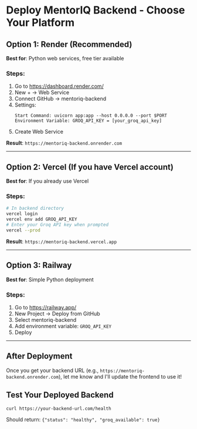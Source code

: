# Deploy MentorIQ Backend - Choose Your Platform

## Option 1: Render (Recommended)
**Best for**: Python web services, free tier available

### Steps:
1. Go to https://dashboard.render.com/
2. New + → Web Service 
3. Connect GitHub → mentoriq-backend
4. Settings:
   ```
   Start Command: uvicorn app:app --host 0.0.0.0 --port $PORT
   Environment Variable: GROQ_API_KEY = [your_groq_api_key]
   ```
5. Create Web Service

**Result**: `https://mentoriq-backend.onrender.com`

---

## Option 2: Vercel (If you have Vercel account)
**Best for**: If you already use Vercel

### Steps:
```bash
# In backend directory
vercel login
vercel env add GROQ_API_KEY
# Enter your Groq API key when prompted
vercel --prod
```

**Result**: `https://mentoriq-backend.vercel.app`

---

## Option 3: Railway
**Best for**: Simple Python deployment

### Steps:
1. Go to https://railway.app/
2. New Project → Deploy from GitHub
3. Select mentoriq-backend
4. Add environment variable: `GROQ_API_KEY`
5. Deploy

---

## After Deployment

Once you get your backend URL (e.g., `https://mentoriq-backend.onrender.com`), let me know and I'll update the frontend to use it!

## Test Your Deployed Backend
```bash
curl https://your-backend-url.com/health
```

Should return: `{"status": "healthy", "groq_available": true}`